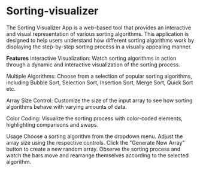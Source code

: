 # Sorting-visualizer
The Sorting Visualizer App is a web-based tool that provides an interactive and visual representation of various sorting algorithms. This application is designed to help users understand how different sorting algorithms work by displaying the step-by-step sorting process in a visually appealing manner.

**Features**
Interactive Visualization: Watch sorting algorithms in action through a dynamic and interactive visualization of the sorting process.

Multiple Algorithms: Choose from a selection of popular sorting algorithms, including Bubble Sort, Selection Sort, Insertion Sort, Merge Sort, Quick Sort etc.

Array Size Control: Customize the size of the input array to see how sorting algorithms behave with varying amounts of data.

Color Coding: Visualize the sorting process with color-coded elements, highlighting comparisons and swaps.

Usage
Choose a sorting algorithm from the dropdown menu.
Adjust the array size  using the respective controls.
Click the "Generate New Array" button to create a new random array.
Observe the sorting process and watch the bars move and rearrange themselves according to the selected algorithm.

